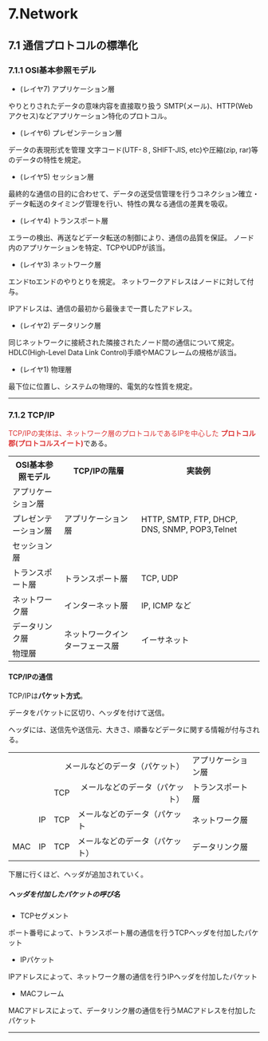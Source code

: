 # 7.Network
## 7.1 通信プロトコルの標準化
### 7.1.1 OSI基本参照モデル

- (レイヤ7) アプリケーション層

やりとりされたデータの意味内容を直接取り扱う
SMTP(メール)、HTTP(Webアクセス)などアプリケーション特化のプロトコル。

- (レイヤ6) プレゼンテーション層

データの表現形式を管理
文字コード(UTF-８, SHIFT-JIS, etc)や圧縮(zip, rar)等のデータの特性を規定。

- (レイヤ5) セッション層

最終的な通信の目的に合わせて、データの送受信管理を行うコネクション確立・データ転送のタイミング管理を行い、特性の異なる通信の差異を吸収。

- (レイヤ4) トランスポート層

エラーの検出、再送などデータ転送の制御により、通信の品質を保証。
ノード内のアプリケーションを特定、TCPやUDPが該当。

- (レイヤ3) ネットワーク層

エンドtoエンドのやりとりを規定。
ネットワークアドレスはノードに対して付与。

IPアドレスは、通信の最初から最後まで一貫したアドレス。

- (レイヤ2) データリンク層

同じネットワークに接続された隣接されたノード間の通信について規定。
HDLC(High-Level Data Link Control)手順やMACフレームの規格が該当。

- (レイヤ1) 物理層

最下位に位置し、システムの物理的、電気的な性質を規定。

---

### 7.1.2 TCP/IP

<span style="color: #d33;">TCP/IPの実体は、ネットワーク層のプロトコルであるIPを中心した
**プロトコル郡(プロトコルスイート)**</span>である。

<table>
<tr><th>OSI基本参照モデル</th><th>TCP/IPの階層</th><th>実装例</th></tr>
<tr><td>アプリケーション層</td><td rowspan="3">アプリケーション層</td><td rowspan="3">HTTP, SMTP, FTP, DHCP, DNS, SNMP, POP3,Telnet</td></tr>
<tr><td>プレゼンテーション層</td></tr>
<tr><td>セッション層</td></tr>
<tr><td>トランスポート層</td><td>トランスポート層</td><td>TCP, UDP</td></tr>
<tr><td>ネットワーク層</td><td>インターネット層</td><td>IP, ICMP など</td></tr>
<tr><td>データリンク層</td><td rowspan="2">ネットワークインターフェース層</td><td rowspan="2">イーサネット </td></tr>
<tr><td>物理層</td></tr>
</table>

<!--  
| OSI基本参照モデル  | TCP/IPの階層     | 実装例          |
| :----------------- | :--------------- | :-------------- |
| アプリケーション層   |                  | HTTP, SMTP, FTP, |
| プレゼンテーション層 | アプリケーション層 | DHCP, DNS, SNMP, |
| セッション層         |                 |  POP3,Telnet     |
| トランスポート層     | トランスポート層   |  TCP, UDP        |
| ネットワーク層       | インターネット層   |  IP, ICMP など   |
| データリンク層      | ネットワーク       |                  |
| 物理層             | インターフェース層 |  イーサネット      |
-->

#### TCP/IPの通信

TCP/IPは**パケット方式**。

データをパケットに区切り、ヘッダを付けて送信。

ヘッダには、送信先や送信元、大きさ、順番などデータに関する情報が付与される。

<table>
<tr><td colspan="4" style="text-align: right;">メールなどのデータ（パケット）</td><td>アプリケーション層</td></tr>

<tr><td colspan="3" style="text-align: right;">TCP</td><td style="text-align: right;">メールなどのデータ（パケット）</td><td>トランスポート層</td></tr>

<tr><td colspan="2" style="text-align: right;">IP</td><td style="text-align: right;">TCP</td><td>メールなどのデータ（パケット</td><td>ネットワーク層</td></tr>

<tr><td>MAC</td><td>IP</td><td>TCP</td><td>メールなどのデータ（パケット）</td><td>データリンク層</td></tr>
</table>

下層に行くほど、ヘッダが追加されていく。

##### ヘッダを付加したパケットの呼び名
- TCPセグメント

ポート番号によって、トランスポート層の通信を行うTCPヘッダを付加したパケット

- IPパケット

IPアドレスによって、ネットワーク層の通信を行うIPヘッダを付加したパケット

- MACフレーム

MACアドレスによって、データリンク層の通信を行うMACアドレスを付加したパケット

---
